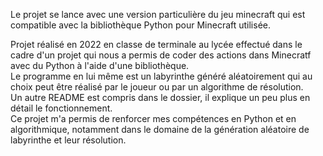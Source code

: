 Le projet se lance avec une version particulière du jeu minecraft qui est compatible avec la bibliothèque Python pour Minecraft utilisée.  
   
Projet réalisé en 2022 en classe de terminale au lycée effectué dans le cadre d'un projet qui nous a permis de coder des actions dans Minecratf avec du Python à l'aide d'une bibliothèque.  
Le programme en lui même est un labyrinthe généré aléatoirement qui au choix peut être réalisé par le joueur ou par un algorithme de résolution.  
Un autre README est compris dans le dossier, il explique un peu plus en détail le fonctionnement.  
Ce projet m'a permis de renforcer mes compétences en Python et en algorithmique, notamment dans le domaine de la génération aléatoire de labyrinthe et leur résolution.  
